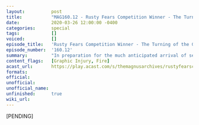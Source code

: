 ```yaml
---
layout:          post
title:           "MAG160.12 - Rusty Fears Competition Winner - The Turning of the Gears"
date:            2020-03-26 12:00:00 -0400
categories:      special
tags:            []
voiced:          []
episode_title:   'Rusty Fears Competition Winner - The Turning of the Gears'
episode_number:  '160.12'
summary:         "In preparation for the much anticipated arrival of season 5, we continue the tone that was set by last week's competition winner with the second of two winning stories from our Rusty Fears3: Fearsome competition.<br/><br/>\"The Turning of the Gears\" is written by <b>Duncan Watson</b> and read by Jonathan Sims.<br/><br/>Note: this is a piece of stand-alone fiction and not a part of the Magnus canon."
content_flags:   [Graphic Injury, Fire]
acast_url:       https://play.acast.com/s/themagnusarchives/rustyfearscompetitionwinner-theturningofthegears
formats:         
official:        
unofficial:      
unofficial_name: 
unfinished:      true
wiki_url:        
---
```


[PENDING]